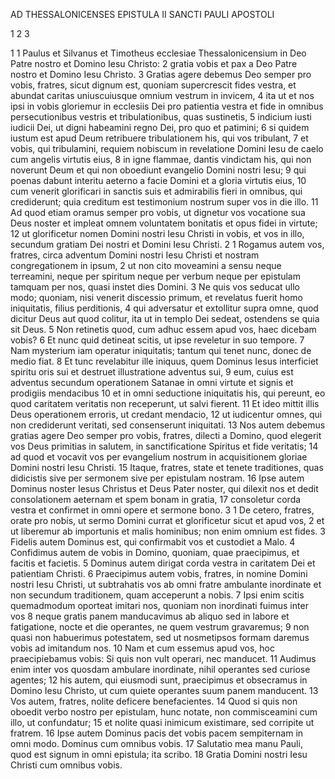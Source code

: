 AD THESSALONICENSES EPISTULA II SANCTI PAULI APOSTOLI

1 2 3

1 
1 Paulus et Silvanus et Timotheus ecclesiae Thessalonicensium in Deo Patre nostro et Domino Iesu Christo:
2 gratia vobis et pax a Deo Patre nostro et Domino Iesu Christo.
3 Gratias agere debemus Deo semper pro vobis, fratres, sicut dignum est, quoniam supercrescit fides vestra, et abundat caritas uniuscuiusque omnium vestrum in invicem,
4 ita ut et nos ipsi in vobis gloriemur in ecclesiis Dei pro patientia vestra et fide in omnibus persecutionibus vestris et tribulationibus, quas sustinetis,
5 indicium iusti iudicii Dei, ut digni habeamini regno Dei, pro quo et patimini;
6 si quidem iustum est apud Deum retribuere tribulationem his, qui vos tribulant,
7 et vobis, qui tribulamini, requiem nobiscum in revelatione Domini Iesu de caelo cum angelis virtutis eius,
8 in igne flammae, dantis vindictam his, qui non noverunt Deum et qui non oboediunt evangelio Domini nostri Iesu;
9 qui poenas dabunt interitu aeterno a facie Domini et a gloria virtutis eius,
10 cum venerit glorificari in sanctis suis et admirabilis fieri in omnibus, qui crediderunt; quia creditum est testimonium nostrum super vos in die illo.
11 Ad quod etiam oramus semper pro vobis, ut dignetur vos vocatione sua Deus noster et impleat omnem voluntatem bonitatis et opus fidei in virtute;
12 ut glorificetur nomen Domini nostri Iesu Christi in vobis, et vos in illo, secundum gratiam Dei nostri et Domini Iesu Christi.
2
1 Rogamus autem vos, fratres, circa adventum Domini nostri Iesu Christi et nostram congregationem in ipsum,
2 ut non cito moveamini a sensu neque terreamini, neque per spiritum neque per verbum neque per epistulam tamquam per nos, quasi instet dies Domini.
3 Ne quis vos seducat ullo modo; quoniam, nisi venerit discessio primum, et revelatus fuerit homo iniquitatis, filius perditionis,
4 qui adversatur et extollitur supra omne, quod dicitur Deus aut quod colitur, ita ut in templo Dei sedeat, ostendens se quia sit Deus.
5 Non retinetis quod, cum adhuc essem apud vos, haec dicebam vobis?
6 Et nunc quid detineat scitis, ut ipse reveletur in suo tempore.
7 Nam mysterium iam operatur iniquitatis; tantum qui tenet nunc, donec de medio fiat.
8 Et tunc revelabitur ille iniquus, quem Dominus Iesus interficiet spiritu oris sui et destruet illustratione adventus sui,
9 eum, cuius est adventus secundum operationem Satanae in omni virtute et signis et prodigiis mendacibus
10 et in omni seductione iniquitatis his, qui pereunt, eo quod caritatem veritatis non receperunt, ut salvi fierent.
11 Et ideo mittit illis Deus operationem erroris, ut credant mendacio,
12 ut iudicentur omnes, qui non crediderunt veritati, sed consenserunt iniquitati.
13 Nos autem debemus gratias agere Deo semper pro vobis, fratres, dilecti a Domino, quod elegerit vos Deus primitias in salutem, in sanctificatione Spiritus et fide veritatis;
14 ad quod et vocavit vos per evangelium nostrum in acquisitionem gloriae Domini nostri Iesu Christi.
15 Itaque, fratres, state et tenete traditiones, quas didicistis sive per sermonem sive per epistulam nostram.
16 Ipse autem Dominus noster Iesus Christus et Deus Pater noster, qui dilexit nos et dedit consolationem aeternam et spem bonam in gratia,
17 consoletur corda vestra et confirmet in omni opere et sermone bono.
3
1 De cetero, fratres, orate pro nobis, ut sermo Domini currat et glorificetur sicut et apud vos,
2 et ut liberemur ab importunis et malis hominibus; non enim omnium est fides.
3 Fidelis autem Dominus est, qui confirmabit vos et custodiet a Malo.
4 Confidimus autem de vobis in Domino, quoniam, quae praecipimus, et facitis et facietis.
5 Dominus autem dirigat corda vestra in caritatem Dei et patientiam Christi.
6 Praecipimus autem vobis, fratres, in nomine Domini nostri Iesu Christi, ut subtrahatis vos ab omni fratre ambulante inordinate et non secundum traditionem, quam acceperunt a nobis.
7 Ipsi enim scitis quemadmodum oporteat imitari nos, quoniam non inordinati fuimus inter vos
8 neque gratìs panem manducavimus ab aliquo sed in labore et fatigatione, nocte et die operantes, ne quem vestrum gravaremus;
9 non quasi non habuerimus potestatem, sed ut nosmetipsos formam daremus vobis ad imitandum nos.
10 Nam et cum essemus apud vos, hoc praecipiebamus vobis: Si quis non vult operari, nec manducet.
11 Audimus enim inter vos quosdam ambulare inordinate, nihil operantes sed curiose agentes;
12 his autem, qui eiusmodi sunt, praecipimus et obsecramus in Domino Iesu Christo, ut cum quiete operantes suum panem manducent.
13 Vos autem, fratres, nolite deficere benefacientes.
14 Quod si quis non oboedit verbo nostro per epistulam, hunc notate, non commisceamini cum illo, ut confundatur;
15 et nolite quasi inimicum existimare, sed corripite ut fratrem.
16 Ipse autem Dominus pacis det vobis pacem sempiternam in omni modo. Dominus cum omnibus vobis.
17 Salutatio mea manu Pauli, quod est signum in omni epistula; ita scribo.
18 Gratia Domini nostri Iesu Christi cum omnibus vobis.
